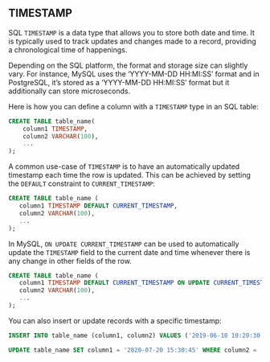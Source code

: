 ## TIMESTAMP

SQL `TIMESTAMP` is a data type that allows you to store both date and time. It is typically used to track updates and changes made to a record, providing a chronological time of happenings.

Depending on the SQL platform, the format and storage size can slightly vary. For instance, MySQL uses the ‘YYYY-MM-DD HH:MI:SS’ format and in PostgreSQL, it’s stored as a ‘YYYY-MM-DD HH:MI:SS’ format but it additionally can store microseconds.

Here is how you can define a column with a `TIMESTAMP` type in an SQL table:

```SQL
CREATE TABLE table_name(
    column1 TIMESTAMP,
    column2 VARCHAR(100),
    ...
);
```

A common use-case of `TIMESTAMP` is to have an automatically updated timestamp each time the row is updated. This can be achieved by setting the `DEFAULT` constraint to `CURRENT_TIMESTAMP`:

```SQL
CREATE TABLE table_name (
   column1 TIMESTAMP DEFAULT CURRENT_TIMESTAMP,
   column2 VARCHAR(100),
   ...
);
```

In MySQL, `ON UPDATE CURRENT_TIMESTAMP` can be used to automatically update the `TIMESTAMP` field to the current date and time whenever there is any change in other fields of the row.

```SQL
CREATE TABLE table_name (
   column1 TIMESTAMP DEFAULT CURRENT_TIMESTAMP ON UPDATE CURRENT_TIMESTAMP,
   column2 VARCHAR(100),
   ...
);
```

You can also insert or update records with a specific timestamp:

```SQL
INSERT INTO table_name (column1, column2) VALUES ('2019-06-10 10:20:30', 'example data');

UPDATE table_name SET column1 = '2020-07-20 15:30:45' WHERE column2 = 'example data';
```
